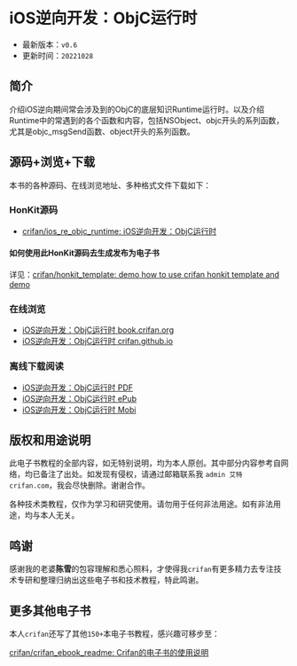# iOS逆向开发：ObjC运行时

* 最新版本：`v0.6`
* 更新时间：`20221028`

## 简介

介绍iOS逆向期间常会涉及到的ObjC的底层知识Runtime运行时。以及介绍Runtime中的常遇到的各个函数和内容，包括NSObject、objc开头的系列函数，尤其是objc_msgSend函数、object开头的系列函数。

## 源码+浏览+下载

本书的各种源码、在线浏览地址、多种格式文件下载如下：

### HonKit源码

* [crifan/ios_re_objc_runtime: iOS逆向开发：ObjC运行时](https://github.com/crifan/ios_re_objc_runtime)

#### 如何使用此HonKit源码去生成发布为电子书

详见：[crifan/honkit_template: demo how to use crifan honkit template and demo](https://github.com/crifan/honkit_template)

### 在线浏览

* [iOS逆向开发：ObjC运行时 book.crifan.org](https://book.crifan.org/books/ios_re_objc_runtime/website)
* [iOS逆向开发：ObjC运行时 crifan.github.io](https://crifan.github.io/ios_re_objc_runtime/website)

### 离线下载阅读

* [iOS逆向开发：ObjC运行时 PDF](https://book.crifan.org/books/ios_re_objc_runtime/pdf/ios_re_objc_runtime.pdf)
* [iOS逆向开发：ObjC运行时 ePub](https://book.crifan.org/books/ios_re_objc_runtime/epub/ios_re_objc_runtime.epub)
* [iOS逆向开发：ObjC运行时 Mobi](https://book.crifan.org/books/ios_re_objc_runtime/mobi/ios_re_objc_runtime.mobi)

## 版权和用途说明

此电子书教程的全部内容，如无特别说明，均为本人原创。其中部分内容参考自网络，均已备注了出处。如发现有侵权，请通过邮箱联系我 `admin 艾特 crifan.com`，我会尽快删除。谢谢合作。

各种技术类教程，仅作为学习和研究使用。请勿用于任何非法用途。如有非法用途，均与本人无关。

## 鸣谢

感谢我的老婆**陈雪**的包容理解和悉心照料，才使得我`crifan`有更多精力去专注技术专研和整理归纳出这些电子书和技术教程，特此鸣谢。

## 更多其他电子书

本人`crifan`还写了其他`150+`本电子书教程，感兴趣可移步至：

[crifan/crifan_ebook_readme: Crifan的电子书的使用说明](https://github.com/crifan/crifan_ebook_readme)
